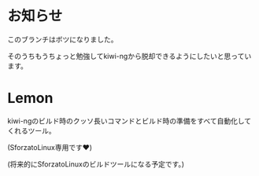 # お知らせ

このブランチはボツになりました。

そのうちもうちょっと勉強してkiwi-ngから脱却できるようにしたいと思っています。

# Lemon

kiwi-ngのビルド時のクッソ長いコマンドとビルド時の準備をすべて自動化してくれるツール。

(SforzatoLinux専用です❤)

(将来的にSforzatoLinuxのビルドツールになる予定です。)
